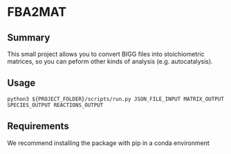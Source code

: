 # FBA2MAT

## Summary

This small project allows you to convert BIGG files
into stoichiometric matrices, so you can peform other
kinds of analysis (e.g. autocatalysis).

## Usage


	python3 ${PROJECT_FOLDER}/scripts/run.py JSON_FILE_INPUT MATRIX_OUTPUT SPECIES_OUTPUT REACTIONS_OUTPUT 

## Requirements

We recommend installing the package with pip in a conda environment
